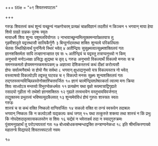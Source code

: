 +++
title = "०९ शिवतत्त्वपटलः"

+++

गरुडः
शिवतत्त्वं कथं शून्यं यच्छून्यं नाक्षगोचरम्
प्रत्यक्षं चाक्षविज्ञानं तदतीतं न किञ्चन १
भगवान्
माया हेया शिवो ग्राह्यो ग्राहकः पुरुषः स्मृतः  
मायाधर्मैः शिवः शून्यः पशुमलवियोगतः २
नाभावाच्छून्यमित्युक्तमन्यापेक्षतयात्र तु  
गृहमीशादृते यद्वत्तथासौ सात्विकैर्गुणैः ३
बिन्दुर्नादस्तथा शक्तिः शून्यत्वे परिकल्पिताः  
चेतसः स्थितिहेत्वर्थं पुनर्नित्ये स्थिरं भवेत् ४
अतीन्द्रियः सुसूक्ष्मत्वात्सूक्ष्मशक्तिलयं गतः  
ज्ञानशक्तिर्मता सापि तज्ज्ञानाज्ज्ञात एव सः ५
अतीन्द्रियं च यद्वस्तु तत्राप्यनुभवो न किम्  
अनुभावो मनोऽध्यक्षः प्रसिद्धः क्षुद्यथा च तृत् ६
गरुडः
अनुभावो विकल्पार्थे विकल्पो मनसः स च  
समनस्कमतो ज्ञेयममनस्कमरूपकम् ७
अज्ञात्वा देशिकस्तत्त्वं कथं दीक्षां करोत्यसौ  
ज्ञेयः सर्वात्मनैवार्थः स ज्ञेयो नैव सर्वथा ८
भगवान्
क्षुधाद्यनुभवो यत्र विकल्पस्तत्र नो भवेत्  
वस्त्वाश्रयो विकल्पोऽपि तद्वस्तु घटवन्न च ९
विकल्पो मनसः सूक्ष्मः शून्यशक्तिलयं गतः  
तद्गतस्त्वन्यविच्छिन्नस्तेनोक्तश्चित्तवर्जितः १०
ज्ञानं चात्मेन्द्रियश्लेषात्कर्ता त्वात्मा मनः क्रिया  
शिवः साध्योऽत्र मन्तव्यो विभुरप्येकधर्मतः ११
प्रत्यक्षेण यथा वृक्षो रूपमात्राद्विगृह्यते  
रसादयो गृहीता नो तथेशो ज्ञानशक्तितः १२
गृह्यते तत्त्वभावेन वस्तुभावविवर्जनात्  
तद्युक्तस्य प्रभुतत्त्वं भविष्यत्युदकैलवत् १३
शून्यमेवंविधं ज्ञेयं गुरुतः शास्त्रतः स्वतः  
गरुडः  
शास्त्रं च स कथं वक्ति निष्कलो वाग्विवर्जितः १४
सकलो वक्ति वा तन्त्रं स्वरूपेन तदाबलः  
भगवान्
निष्कलः किं न कल्पोऽसौ यद्यकल्पः कथं जगत् १५
यथा तत्कुरुते शक्त्या तथा शास्त्रं न किं प्रभुः  
किं नोपदेशदातृत्वात्सकलस्तेन स शिवः १६
यद्येवं न भवेत्तार्क्ष्य तदा न स्याद्गुरुक्रमः  
पुंसामनुग्रहार्थं तु परोऽप्यपरतां गतः १७
बोध्यबोधकसम्बन्धाद्वक्ति तन्त्राण्यनेकधा १८
इति श्रीमत्किरणाख्ये महातन्त्रे विद्यापादे शिवतत्त्वपटलो नवमः

१०